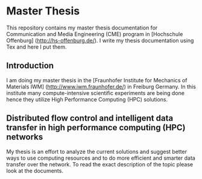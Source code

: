 Master Thesis
=============

This repository contains my master thesis documentation for Communication and Media Engineering (CME) program in [Hochschule Offenburg] (http://hs-offenburg.de/). I write my thesis documentation using Tex and here I put them.

## Introduction
I am doing my master thesis in the [Fraunhofer Institute for Mechanics of Materials IWM] (http://www.iwm.fraunhofer.de/) in Freiburg Germany. In this institute many compute-intensive scientific experiments are being done hence they utilize High Performance Computing (HPC) solutions.


## Distributed flow control and intelligent data transfer in high performance computing (HPC) networks
My thesis is an effort to analyze the current solutions and suggest better ways to use computing resources and to do more efficient and smarter data transfer over the network.
To read the exact description of the topic please look at the documents.
